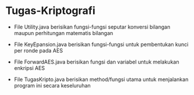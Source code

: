 # Tugas-Kriptografi

* File Utility.java berisikan fungsi-fungsi seputar konversi bilangan maupun perhitungan matematis bilangan

* File KeyEpansion.java berisikan fungsi-fungsi untuk pembentukan kunci per ronde pada AES

* File ForwardAES.java berisikan fungsi dan variabel untuk melakukan enkripsi AES

* File TugasKripto.java berisikan method/fungsi utama untuk menjalankan program ini secara keseluruhan

